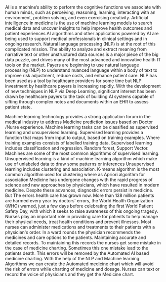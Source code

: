  AI is a machine’s ability to perform the cognitive functions we associate with human minds, such as perceiving, reasoning, learning, interacting with an environment, problem solving, and even exercising creativity. Artificial intelligence in medicine is the use of machine learning models to search medical data and uncover insights to help improve health outcomes and patient experiences.AI algorithms and other applications powered by AI are being used to support medical professionals in clinical settings and in ongoing research.
Natural language processing (NLP) is at the root of this complicated mission.  The ability to analyze and extract meaning from narrative text or other unstructured data sources is a major piece of the big data puzzle, and drives many of the most advanced and innovative health IT tools on the market. Payers are beginning to use natural language processing (NLP) to understand nuanced language within a body of text to improve risk adjustment, reduce costs, and enhance patient care. NLP has been used as a tool by healthcare providers for some time but NLP investment by healthcare payers is increasing rapidly. With the development of new techniques in NLP via Deep Learning, significant interest has been drawn by healthcare payers to the task of building AI systems capable of sifting through complex notes and documents within an EHR to assess patient state.

Machine learning technology provides a strong application forum in the medical industry to address Medicine prediction issues based on Doctor /Nurse experience. Machine learning tasks can be classified as supervised learning and unsupervised learning. Supervised learning provides a function that maps from input to output, based on training examples. Where training examples consists of labelled training data. Supervised learning includes classification and regression. Random forest, Support Vector. Machines are some of the most common algorithms of supervised learning. Unsupervised learning is a kind of machine learning algorithm which make use of unlabeled data to draw some patterns or inferences Unsupervised learning includes clustering and association. K-means algorithm is the most common algorithm used for clustering where as Apriori algorithm for association
Medicine has undergone changes with the rapid progress of science and new approaches by physicians, which have resulted in modern medicine. Despite these advances, diagnostic errors persist in medicine. But The errors health care has grown now. More than 138 million patients are harmed every year by doctors' errors, the World Health Organization (WHO) warned, just a few days before celebrating the first World Patient Safety Day, with which it seeks to raise awareness of this ongoing tragedy.
Nurses play an important role in providing care for patients to help manage their physical needs, treat health conditions and prevent illnesses. Most nurses can administer medications and treatments to their patients with a physician's order. In a ward rounds the physician recommends the medicines and care options to the patients. Maintaining accurate and detailed records. To maintaining this records the nurses get some mistake in the case of medicine charting. Sometimes this one mistake lead to the patients death.
       This errors will be removed by the Automated AI based medicine charting. With the help of the NLP and Machine learning Algorithms we can create the Automated medicine chart which will avoid the risk of errors while charting of medicine and dosage. Nurses can text or record the voice of physicians and they get the Medicine chart.
